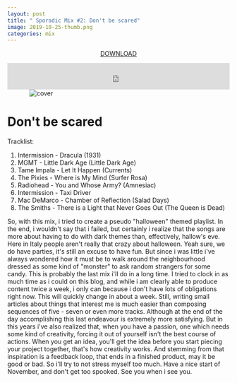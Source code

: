 ```yaml
---
layout: post
title: " Sporadic Mix #2: Don't be scared"
image: 2019-10-25-thumb.png
categories: mix
---
```


<p style="text-align: center; margin-bottom: 13px">
  <a href="https://www.dropbox.com/s/gsri5m19rv3qvq5/dont-be-scared.mp3?dl=0">DOWNLOAD</a>
</p>

<iframe width="100%" height="60" src="https://www.mixcloud.com/widget/iframe/?hide_cover=1&mini=1&dark=1&hide_artwork=1&feed=%2Fleonardo_idone%2Fdont-be-scared%2F" frameborder="0" ></iframe>

<img src="/drdblog/assets/dont-be-scared.png" alt="cover" style="max-width:80%; height:auto; margin-top:auto; margin-bottom:auto; margin-left:auto; margin-right:auto; display:block;" />

# Don't be scared

Tracklist:

1. Intermission - Dracula (1931)
2. MGMT - Little Dark Age (Little Dark Age)
3. Tame Impala - Let It Happen (Currents)
5. The Pixies - Where is My Mind (Surfer Rosa)
6. Radiohead - You and Whose Army? (Amnesiac)
7. Intermission - Taxi Driver
8. Mac DeMarco - Chamber of Reflection (Salad Days)
9. The Smiths - There is a Light that Never Goes Out (The Queen is Dead)

So, with this mix, i tried to create a pseudo "halloween" themed playlist. In the end, i wouldn't say that i failed, but certainly i realize that the songs are more about having to do with dark themes than, effectively, hallow's eve.
Here in Italy people aren't really that crazy about halloween. Yeah sure, we do have parties, it's still an excuse to have fun. But since i was little i've always wondered how it must be to walk around the neighbourhood dressed as some kind of "monster" to ask random strangers for some candy.
This is probably the last mix i'll do in a long time. I tried to clock in as much time as i could on this blog, and while i am clearly able to produce content twice a week, i only can because i don't have lots of obligations right now. This will quickly change in about a week.
Still, writing small articles about things that interest me is much easier than composing sequences of five - seven or even more tracks. Although at the end of the day accomplishing this last endeavour is extremely more satisfying.
But in this years i've also realized that, when you have a passion, one which needs some kind of creativity, forcing it out of yourself isn't the best course of actions.
When you get an idea, you'll get the idea before you start piecing your project together, that's how creativity works. And stemming from that inspiration is a feedback loop, that ends in a finished product, may it be good or bad.
So i'll try to not stress myself too much. Have a nice start of November, and don't get too spooked.
See you when i see you.
